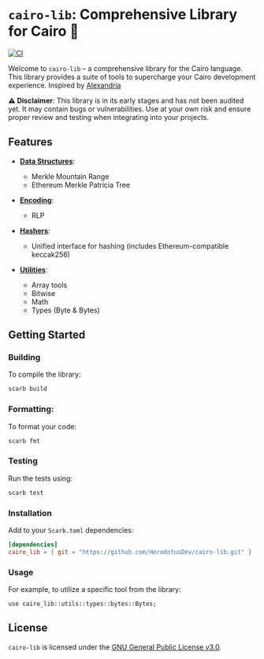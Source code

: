 # `cairo-lib`: Comprehensive Library for Cairo 🐺
[![CI](https://github.com/HerodotusDev/cairo-lib/actions/workflows/ci.yml/badge.svg)](https://github.com/HerodotusDev/cairo-lib/actions/workflows/ci.yml)

Welcome to `cairo-lib` – a comprehensive library for the Cairo language. This library provides a suite of tools to supercharge your Cairo development experience. Inspired by [Alexandria](https://github.com/keep-starknet-strange/alexandria)

**⚠️ Disclaimer**: This library is in its early stages and has not been audited yet. It may contain bugs or vulnerabilities. Use at your own risk and ensure proper review and testing when integrating into your projects.

## Features

- [**Data Structures**](./src/data_structures/):
  - Merkle Mountain Range
  - Ethereum Merkle Patricia Tree

- [**Encoding**](./src/encoding/):
  - RLP

- [**Hashers**](./src/hashing/):
  - Unified interface for hashing (includes Ethereum-compatible keccak256)

- [**Utilities**](./src/utils/):
  - Array tools
  - Bitwise
  - Math
  - Types (Byte & Bytes)

## Getting Started

### Building
To compile the library:
```bash
scarb build
```

### Formatting:
To format your code:
```bash
scarb fmt
```

### Testing
Run the tests using:
```bash
scarb test
```

### Installation
Add to your `Scarb.toml` dependencies:
```toml
[dependencies]
cairo_lib = { git = "https://github.com/HerodotusDev/cairo-lib.git" }
```

### Usage
For example, to utilize a specific tool from the library:
```cairo
use cairo_lib::utils::types::bytes::Bytes;
```

## License
`cairo-lib` is licensed under the [GNU General Public License v3.0](./LICENSE).
